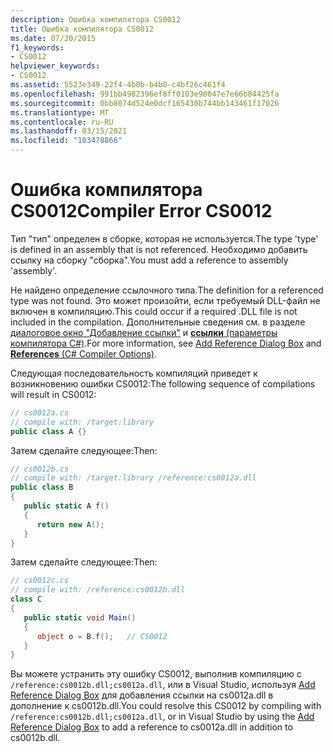 ```yaml
---
description: Ошибка компилятора CS0012
title: Ошибка компилятора CS0012
ms.date: 07/20/2015
f1_keywords:
- CS0012
helpviewer_keywords:
- CS0012
ms.assetid: 5523e349-22f4-4b0b-b4b0-c4bf26c461f4
ms.openlocfilehash: 991bb4982396ef8ff0103e90047e7e66b84425fa
ms.sourcegitcommit: 0bb8074d524e0dcf165430b744bb143461f17026
ms.translationtype: MT
ms.contentlocale: ru-RU
ms.lasthandoff: 03/15/2021
ms.locfileid: "103478866"
---
```

# <a name="compiler-error-cs0012"></a><span data-ttu-id="6751a-103">Ошибка компилятора CS0012</span><span class="sxs-lookup"><span data-stu-id="6751a-103">Compiler Error CS0012</span></span>

<span data-ttu-id="6751a-104">Тип "тип" определен в сборке, которая не используется.</span><span class="sxs-lookup"><span data-stu-id="6751a-104">The type 'type' is defined in an assembly that is not referenced.</span></span> <span data-ttu-id="6751a-105">Необходимо добавить ссылку на сборку "сборка".</span><span class="sxs-lookup"><span data-stu-id="6751a-105">You must add a reference to assembly 'assembly'.</span></span>  
  
 <span data-ttu-id="6751a-106">Не найдено определение ссылочного типа.</span><span class="sxs-lookup"><span data-stu-id="6751a-106">The definition for a referenced type was not found.</span></span> <span data-ttu-id="6751a-107">Это может произойти, если требуемый DLL-файл не включен в компиляцию.</span><span class="sxs-lookup"><span data-stu-id="6751a-107">This could occur if a required .DLL file is not included in the compilation.</span></span> <span data-ttu-id="6751a-108">Дополнительные сведения см. в разделе [диалоговое окно "Добавление ссылки"](/visualstudio/ide/how-to-add-or-remove-references-by-using-the-reference-manager) и [ **ссылки** (параметры компилятора C#)](../language-reference/compiler-options/inputs.md#references).</span><span class="sxs-lookup"><span data-stu-id="6751a-108">For more information, see [Add Reference Dialog Box](/visualstudio/ide/how-to-add-or-remove-references-by-using-the-reference-manager) and [**References** (C# Compiler Options)](../language-reference/compiler-options/inputs.md#references).</span></span>  
  
 <span data-ttu-id="6751a-109">Следующая последовательность компиляций приведет к возникновению ошибки CS0012:</span><span class="sxs-lookup"><span data-stu-id="6751a-109">The following sequence of compilations will result in CS0012:</span></span>  
  
```csharp  
// cs0012a.cs  
// compile with: /target:library  
public class A {}  
```  
  
 <span data-ttu-id="6751a-110">Затем сделайте следующее:</span><span class="sxs-lookup"><span data-stu-id="6751a-110">Then:</span></span>  
  
```csharp  
// cs0012b.cs  
// compile with: /target:library /reference:cs0012a.dll  
public class B  
{  
   public static A f()  
   {  
      return new A();  
   }  
}  
```  
  
 <span data-ttu-id="6751a-111">Затем сделайте следующее:</span><span class="sxs-lookup"><span data-stu-id="6751a-111">Then:</span></span>  
  
```csharp  
// cs0012c.cs  
// compile with: /reference:cs0012b.dll  
class C  
{  
   public static void Main()  
   {  
      object o = B.f();   // CS0012  
   }  
}  
```  
  
 <span data-ttu-id="6751a-112">Вы можете устранить эту ошибку CS0012, выполнив компиляцию с `/reference:cs0012b.dll;cs0012a.dll`, или в Visual Studio, используя [Add Reference Dialog Box](/visualstudio/ide/how-to-add-or-remove-references-by-using-the-reference-manager) для добавления ссылки на cs0012a.dll в дополнение к cs0012b.dll.</span><span class="sxs-lookup"><span data-stu-id="6751a-112">You could resolve this CS0012 by compiling with `/reference:cs0012b.dll;cs0012a.dll`, or in Visual Studio by using the [Add Reference Dialog Box](/visualstudio/ide/how-to-add-or-remove-references-by-using-the-reference-manager) to add a reference to cs0012a.dll in addition to cs0012b.dll.</span></span>
